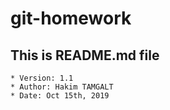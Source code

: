 # git-homework
## This is README.md file
	* Version: 1.1
	* Author: Hakim TAMGALT
	* Date: Oct 15th, 2019
